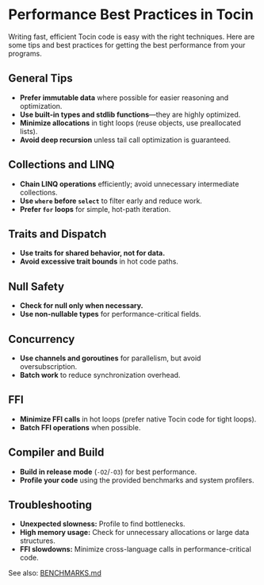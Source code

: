 # Performance Best Practices in Tocin

Writing fast, efficient Tocin code is easy with the right techniques. Here are some tips and best practices for getting the best performance from your programs.

## General Tips
- **Prefer immutable data** where possible for easier reasoning and optimization.
- **Use built-in types and stdlib functions**—they are highly optimized.
- **Minimize allocations** in tight loops (reuse objects, use preallocated lists).
- **Avoid deep recursion** unless tail call optimization is guaranteed.

## Collections and LINQ
- **Chain LINQ operations** efficiently; avoid unnecessary intermediate collections.
- **Use `where` before `select`** to filter early and reduce work.
- **Prefer `for` loops** for simple, hot-path iteration.

## Traits and Dispatch
- **Use traits for shared behavior, not for data.**
- **Avoid excessive trait bounds** in hot code paths.

## Null Safety
- **Check for null only when necessary.**
- **Use non-nullable types** for performance-critical fields.

## Concurrency
- **Use channels and goroutines** for parallelism, but avoid oversubscription.
- **Batch work** to reduce synchronization overhead.

## FFI
- **Minimize FFI calls** in hot loops (prefer native Tocin code for tight loops).
- **Batch FFI operations** when possible.

## Compiler and Build
- **Build in release mode** (`-O2`/`-O3`) for best performance.
- **Profile your code** using the provided benchmarks and system profilers.

## Troubleshooting
- **Unexpected slowness:** Profile to find bottlenecks.
- **High memory usage:** Check for unnecessary allocations or large data structures.
- **FFI slowdowns:** Minimize cross-language calls in performance-critical code.

See also: [BENCHMARKS.md](../../BENCHMARKS.md) 
